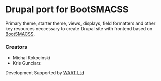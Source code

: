 # Drupal port for BootSMACSS

Primary theme, starter theme, views, displays, field formatters and other key resources neccessary to create Drupal site with frontend based on [BootSMACSS](https://github.com/bandanaman/bootsmacss).

### Creators

* Michal Kokocinski
* Kris Gunciarz

Development Supported by [WAAT Ltd](http://waat.eu/)
